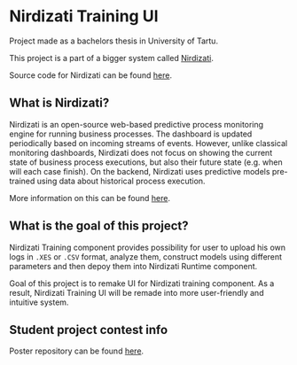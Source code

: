 # Nirdizati Training UI

Project made as a bachelors thesis in University of Tartu.

This project is a part of a bigger system called [Nirdizati](http://nirdizati.org/).

Source code for Nirdizati can be found [here](https://github.com/nirdizati).

## What is Nirdizati?

Nirdizati is an open-source web-based predictive process monitoring engine for running business processes. The dashboard is updated periodically based on incoming streams of events. However, unlike classical monitoring dashboards, Nirdizati does not focus on showing the current state of business process executions, but also their future state (e.g. when will each case finish). On the backend, Nirdizati uses predictive models pre-trained using data about historical process execution.

More information on this can be found [here](https://eprints.qut.edu.au/109686/).

## What is the goal of this project?

Nirdizati Training component provides possibility for user to upload his own logs in ```.XES``` or ```.CSV``` format, analyze them, construct models using different parameters and then depoy them into Nirdizati Runtime component.

Goal of this project is to remake UI for Nirdizati training component. As a result, Nirdizati Training UI will be remade into more user-friendly and intuitive system.

## Student project contest info
Poster repository can be found [here](https://github.com/Zukkari/nirdizati-poster).
